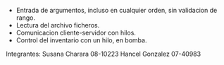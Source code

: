  - Entrada de argumentos, incluso en cualquier orden, sin validacion de rango.
 - Lectura del archivo ficheros.
 - Comunicacion cliente-servidor con hilos.
 - Control del inventario con un hilo, en bomba.

Integrantes: Susana Charara   08-10223
             Hancel Gonzalez  07-40983
